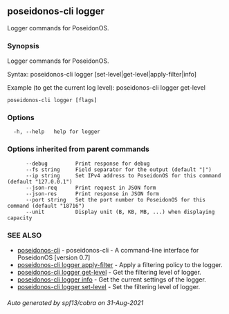 ## poseidonos-cli logger

Logger commands for PoseidonOS.

### Synopsis

Logger commands for PoseidonOS.

Syntax: 
  poseidonos-cli logger [set-level|get-level|apply-filter|info]

Example (to get the current log level):
  poseidonos-cli logger get-level
	  

```
poseidonos-cli logger [flags]
```

### Options

```
  -h, --help   help for logger
```

### Options inherited from parent commands

```
      --debug         Print response for debug
      --fs string     Field separator for the output (default "|")
      --ip string     Set IPv4 address to PoseidonOS for this command (default "127.0.0.1")
      --json-req      Print request in JSON form
      --json-res      Print response in JSON form
      --port string   Set the port number to PoseidonOS for this command (default "18716")
      --unit          Display unit (B, KB, MB, ...) when displaying capacity
```

### SEE ALSO

* [poseidonos-cli](poseidonos-cli.md)	 - poseidonos-cli - A command-line interface for PoseidonOS [version 0.7]
* [poseidonos-cli logger apply-filter](poseidonos-cli_logger_apply-filter.md)	 - Apply a filtering policy to the logger.
* [poseidonos-cli logger get-level](poseidonos-cli_logger_get-level.md)	 - Get the filtering level of logger.
* [poseidonos-cli logger info](poseidonos-cli_logger_info.md)	 - Get the current settings of the logger.
* [poseidonos-cli logger set-level](poseidonos-cli_logger_set-level.md)	 - Set the filtering level of logger.

###### Auto generated by spf13/cobra on 31-Aug-2021
